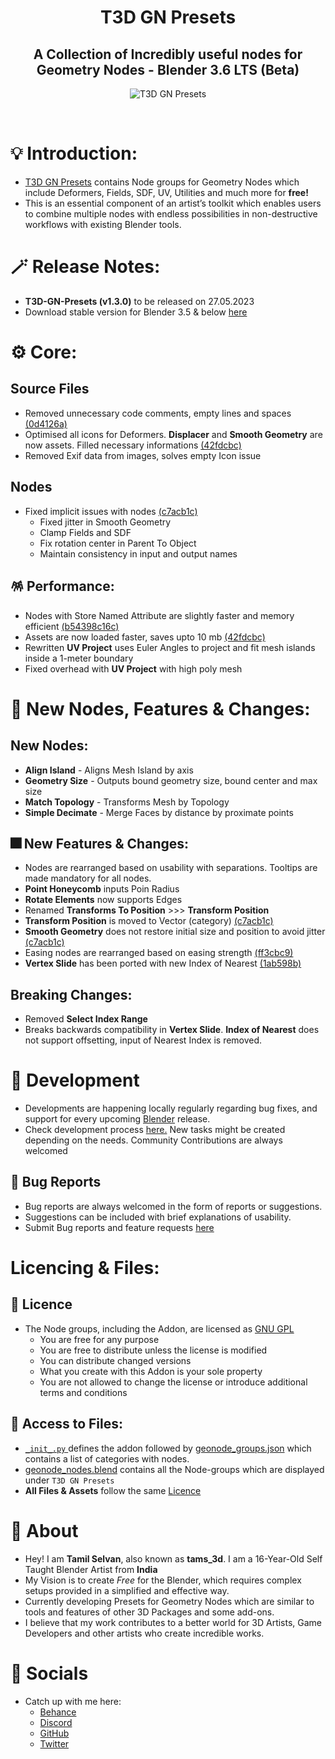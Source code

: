 <div align="center">

# T3D GN Presets
##  A Collection of Incredibly useful nodes for Geometry Nodes - Blender 3.6 LTS (Beta)
![T3D GN Presets](https://user-images.githubusercontent.com/106262964/234839626-d88f0ce9-2399-4193-9940-2257bc728351.png)

<br>
</div>

# 💡 Introduction:

* [T3D GN Presets](https://github.com/Tams3d/T3D-GN-Presets/) contains Node groups for Geometry Nodes which include Deformers, Fields, SDF, UV, Utilities and much more for **free!**
* This is an essential component of an artist’s toolkit which enables users to combine multiple nodes with endless possibilities in non-destructive workflows with existing Blender tools.

# 🪄 Release Notes:

- **T3D-GN-Presets (v1.3.0)** to be released on 27.05.2023
- Download stable version for Blender 3.5 & below [here](https://github.com/Tams3d/T3D-GN-Presets/releases)    

# ⚙️ Core:

## Source Files
- Removed unnecessary code comments, empty lines and spaces [(0d4126a)](https://github.com/Tams3d/T3D-GN-Presets/commit/0d4126a9272584c5f80e585ce6ace9d085e8bce2)
- Optimised all icons for Deformers. **Displacer** and **Smooth Geometry** are now assets. Filled necessary informations [(42fdcbc)](https://github.com/Tams3d/T3D-GN-Presets/commit/42fdcbce5ce1547c0f42f93cfab3eb0191b9b14c)
- Removed Exif data from images, solves empty Icon issue

## Nodes
- Fixed implicit issues with nodes [(c7acb1c)](https://github.com/Tams3d/T3D-GN-Presets/commit/c7acb1c97e18864f473bb6a37d39b4d48f8beac3)
  - Fixed jitter in Smooth Geometry
  - Clamp Fields and SDF
  - Fix rotation center in Parent To Object
  - Maintain consistency in input and output names

## 🪅 Performance:
- Nodes with Store Named Attribute are slightly faster and memory efficient [(b54398c16c)](https://projects.blender.org/blender/blender/commit/b54398c16cfee14a054e2c3ec82d091b34c79a34)
- Assets are now loaded faster, saves upto 10 mb [(42fdcbc)](https://github.com/Tams3d/T3D-GN-Presets/commit/42fdcbce5ce1547c0f42f93cfab3eb0191b9b14c)
- Rewritten **UV Project** uses Euler Angles to project and fit mesh islands inside a 1-meter boundary
- Fixed overhead with **UV Project** with high poly mesh

# 🎉 New Nodes, Features & Changes:

## New Nodes:
- **Align Island** - Aligns Mesh Island by axis
- **Geometry Size** - Outputs bound geometry size, bound center and max size
- **Match Topology** - Transforms Mesh by Topology
- **Simple Decimate** - Merge Faces by distance by proximate points

## 🎆 New Features & Changes:

- Nodes are rearranged based on usability with separations. Tooltips are made mandatory for all nodes.
- **Point Honeycomb** inputs Poin Radius
- **Rotate Elements** now supports Edges
- Renamed **Transforms To Position** >>> **Transform Position**
- **Transform Position** is moved to Vector (category) [(c7acb1c)](https://github.com/Tams3d/T3D-GN-Presets/commit/c7acb1c97e18864f473bb6a37d39b4d48f8beac3)
- **Smooth Geometry** does not restore initial size and position to avoid jitter [(c7acb1c)](https://github.com/Tams3d/T3D-GN-Presets/commit/c7acb1c97e18864f473bb6a37d39b4d48f8beac3)
- Easing nodes are rearranged based on easing strength [(ff3cbc9)](https://github.com/Tams3d/T3D-GN-Presets/commit/ff3cbc97200fff4e4262fb747f2c9fe88f19a27b)
- **Vertex Slide** has been ported with new Index of Nearest [(1ab598b)](https://github.com/Tams3d/T3D-GN-Presets/commit/1ab598bb74ef5d80a6cc69caff7a3f897f844815)

## Breaking Changes:
- Removed **Select Index Range** 
- Breaks backwards compatibility in **Vertex Slide**. **Index of Nearest** does not support offsetting, input of Nearest Index is removed.

# 🎯 Development
- Developments are happening locally regularly regarding bug fixes, and support for every upcoming [Blender](https://www.blender.org/) release.
- Check development process [here.](https://github.com/Tams3d/T3D-GN-Presets/issues/16) New tasks might be created depending on the needs. Community Contributions are always welcomed

## 👻 Bug Reports
- Bug reports are always welcomed in the form of reports or suggestions.
- Suggestions can be included with brief explanations of usability.
- Submit Bug reports and feature requests [here](https://github.com/Tams3d/T3D-GN-Presets/issues)

# Licencing & Files:
## 📄 Licence
- The Node groups, including the Addon, are licensed as [GNU GPL](https://github.com/Tams3d/T3D-GN-Presets/blob/Master/LICENSE)
  * You are free for any purpose
  * You are free to distribute unless the license is modified
  * You can distribute changed versions
  * What you create with this Addon is your sole property
  * You are not allowed to change the license or introduce additional terms and conditions

## 📂 Access to Files:
- [ `_init_.py` ](https://github.com/Tams3d/T3D-GN-Presets/blob/Master/__init__.py) defines the addon followed by [geonode_groups.json](https://github.com/Tams3d/T3D-GN-Presets/blob/Master/geonode_groups.json) which contains a list of categories with nodes.
- [geonode_nodes.blend](https://github.com/Tams3d/T3D-GN-Presets/blob/Master/geonode_nodes.blend) contains all the Node-groups which are displayed under `T3D GN Presets`
- **All Files & Assets** follow the same [Licence](https://github.com/Tams3d/T3D-GN-Presets/blob/Master/README.md#licencing--files)

# 🦄 About 
  - Hey! I am **Tamil Selvan**, also known as **tams_3d**. I am a 16-Year-Old Self Taught Blender Artist from **India**
  - My Vision is to create *Free* for the Blender, which requires complex setups provided in a simplified and effective way.
  - Currently developing Presets for Geometry Nodes which are similar to tools and features of other 3D Packages and some add-ons.
  - I believe that my work contributes to a better world for 3D Artists, Game Developers and other artists who create incredible works.
  
  # 🥂 Socials
  - Catch up with me here:
    * [Behance](https://www.behance.net/tamilselvan3d)
    * [Discord](https://discord.gg/TNgzbZCdnY)
    * [GitHub](https://github.com/Tams3d)
    * [Twitter](https://twitter.com/Tams_3d)
